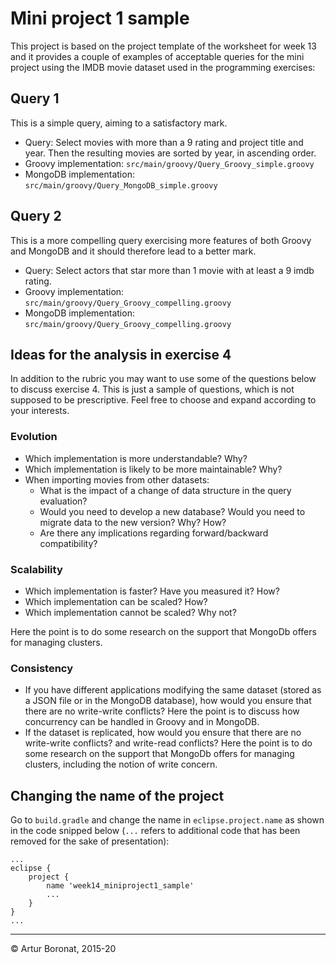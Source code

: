 # Mini project 1 sample

This project is based on the project template of the worksheet for week 13 and it provides a couple of examples of acceptable queries for the mini project using the IMDB movie dataset used in the programming exercises:

## Query 1

This is a simple query, aiming to a satisfactory mark.

  * Query: Select movies with more than a 9 rating and project title and year. Then the resulting movies are sorted by year, in ascending order. 
  * Groovy implementation: `src/main/groovy/Query_Groovy_simple.groovy`
  * MongoDB implementation: `src/main/groovy/Query_MongoDB_simple.groovy`

## Query 2

This is a more compelling query exercising more features of both Groovy and MongoDB and it should therefore lead to a better mark.

  * Query: Select actors that star more than 1 movie with at least a 9 imdb rating.
  * Groovy implementation: `src/main/groovy/Query_Groovy_compelling.groovy`
  * MongoDB implementation: `src/main/groovy/Query_Groovy_compelling.groovy`


## Ideas for the analysis in exercise 4

In addition to the rubric you may want to use some of the questions below to discuss exercise 4. This is just a sample of questions, which is not supposed to be prescriptive. Feel free to choose and expand according to your interests.

### Evolution

* Which implementation is more understandable? Why?
* Which implementation is likely to be more maintainable? Why?
* When importing movies from other datasets:
  * What is the impact of a change of data structure in the query evaluation?
  * Would you need to develop a new database? Would you need to migrate data to the new version? Why? How?
  * Are there any implications regarding forward/backward compatibility?

### Scalability

* Which implementation is faster? Have you measured it? How?
* Which implementation can be scaled? How? 
* Which implementation cannot be scaled? Why not?

Here the point is to do some research on the support that MongoDb offers for managing clusters.

### Consistency

* If you have different applications modifying the same dataset (stored as a JSON file or in the MongoDB database), how would you ensure that there are no write-write conflicts? Here the point is to discuss how concurrency can be handled in Groovy and in MongoDB.
* If the dataset is replicated, how would you ensure that there are no write-write conflicts? and write-read conflicts? Here the point is to do some research on the support that MongoDb offers for managing clusters, including the notion of write concern.


## Changing the name of the project

Go to `build.gradle` and change the name in `eclipse.project.name` as shown in the code snipped below (`...` refers to additional code that has been removed for the sake of presentation):

```
...
eclipse {
	project {
		name 'week14_miniproject1_sample'
		...
	}
}
...
```





***
&copy; Artur Boronat, 2015-20
